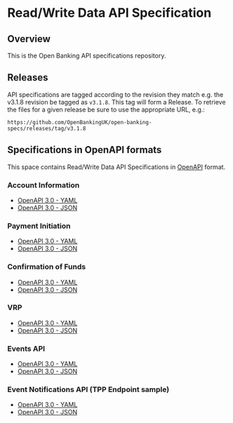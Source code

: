 # Read/Write Data API Specification

## Overview

This is the Open Banking API specifications repository.

## Releases

API specifications are tagged according to the revision they match e.g. the v3.1.8 revision be tagged as `v3.1.8`. 
This tag will form a Release. To retrieve the files for a given release be sure to use the appropriate URL, e.g.:

```https://github.com/OpenBankingUK/open-banking-specs/releases/tag/v3.1.8```

## Specifications in OpenAPI formats

This space contains Read/Write Data API Specifications in [OpenAPI](https://github.com/OAI/OpenAPI-Specification#the-openapi-specification) format.

### Account Information 

- [OpenAPI 3.0 - YAML](./dist/openapi/account-info-openapi.yaml) 
- [OpenAPI 3.0 - JSON](./dist/openapi/account-info-openapi.json)

### Payment Initiation

- [OpenAPI 3.0 - YAML](./dist/openapi/payment-initiation-openapi.yaml) 
- [OpenAPI 3.0 - JSON](./dist/openapi/payment-initiation-openapi.json)

### Confirmation of Funds

- [OpenAPI 3.0 - YAML](./dist/openapi/confirmation-funds-openapi.yaml)
- [OpenAPI 3.0 - JSON](./dist/openapi/confirmation-funds-openapi.json)

### VRP

- [OpenAPI 3.0 - YAML](./dist/openapi/vrp-openapi.yaml) 
- [OpenAPI 3.0 - JSON](./dist/openapi/vrp-openapi.json)

### Events API

- [OpenAPI 3.0 - YAML](./dist/openapi/events-openapi.yaml) 
- [OpenAPI 3.0 - JSON](./dist/openapi/events-openapi.json)

### Event Notifications API (TPP Endpoint sample)

- [OpenAPI 3.0 - YAML](./dist/openapi/event-notifications-openapi.yaml) 
- [OpenAPI 3.0 - JSON](./dist/openapi/event-notifications-openapi.json)
